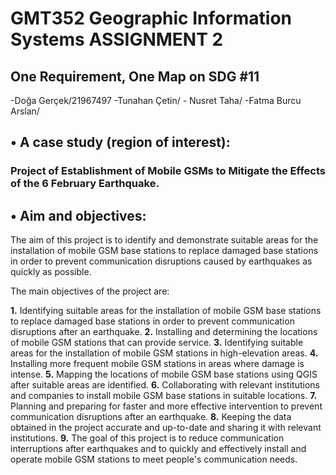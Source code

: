 # GMT352 Geographic Information Systems ASSIGNMENT 2

## One Requirement, One Map on SDG #11


 -Doğa Gerçek/21967497    -Tunahan Çetin/    - Nusret Taha/    -Fatma Burcu Arslan/


## • A case study (region of interest): 
### Project of Establishment of Mobile GSMs to Mitigate the Effects of the 6 February Earthquake.


## • Aim and objectives:
The aim of this project is to identify and demonstrate suitable areas for the installation of mobile GSM base stations to replace damaged base stations in order to prevent communication disruptions caused by earthquakes as quickly as possible. 

The main objectives of the project are:

**1.** Identifying suitable areas for the installation of mobile GSM base stations to replace damaged base stations in order to prevent communication disruptions after an earthquake.
**2.** Installing and determining the locations of mobile GSM stations that can provide service.
**3.** Identifying suitable areas for the installation of mobile GSM stations in high-elevation areas.
**4.** Installing more frequent mobile GSM stations in areas where damage is intense.
**5.** Mapping the locations of mobile GSM base stations using QGIS after suitable areas are identified.
**6.** Collaborating with relevant institutions and companies to install mobile GSM base stations in suitable locations.
**7.** Planning and preparing for faster and more effective intervention to prevent communication disruptions after an earthquake.
**8.** Keeping the data obtained in the project accurate and up-to-date and sharing it with relevant institutions.
**9.** The goal of this project is to reduce communication interruptions after earthquakes and to quickly and effectively install and operate mobile GSM stations to meet people's communication needs.
